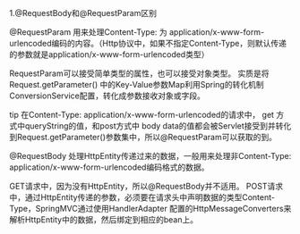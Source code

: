 <!--
 * @Author: zhangpeiyu
 * @Date: 2020-08-25 23:20:12
 * @LastEditTime: 2020-08-25 23:21:09
 * @Description: 我不是诗人，所以，只能够把爱你写进程序，当作不可解的密码，作为我一个人知道的秘密。
-->
1.@RequestBody和@RequestParam区别

@RequestParam
用来处理Content-Type: 为 application/x-www-form-urlencoded编码的内容。（Http协议中，如果不指定Content-Type，则默认传递的参数就是application/x-www-form-urlencoded类型）

RequestParam可以接受简单类型的属性，也可以接受对象类型。
实质是将Request.getParameter() 中的Key-Value参数Map利用Spring的转化机制ConversionService配置，转化成参数接收对象或字段。

tip
在Content-Type: application/x-www-form-urlencoded的请求中，
get 方式中queryString的值，和post方式中 body data的值都会被Servlet接受到并转化到Request.getParameter()参数集中，所以@RequestParam可以获取的到。

@RequestBody
处理HttpEntity传递过来的数据，一般用来处理非Content-Type: application/x-www-form-urlencoded编码格式的数据。

GET请求中，因为没有HttpEntity，所以@RequestBody并不适用。
POST请求中，通过HttpEntity传递的参数，必须要在请求头中声明数据的类型Content-Type，SpringMVC通过使用HandlerAdapter 配置的HttpMessageConverters来解析HttpEntity中的数据，然后绑定到相应的bean上。

